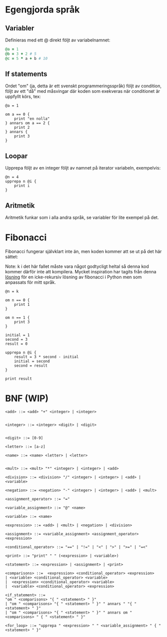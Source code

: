 # Egengjorda språk

## Variabler

Definieras med ett @ direkt följt av variabelnamnet:

```ruby
@a = 1
@b = 3 + 2 # 5
@c = 5 * a + b # 10
```

## If statements

Ordet "om" (ja, detta är ett svenskt programmeringsspråk) följt av condition, följt av ett "då" med måsvingar där koden som exekveras när conditionet är uppfyllt körs, tex:

```
@a = 1

om a == 0 {
    print "en nolla"
} annars om a == 2 {
    print 2
} annars {
    print 3
}

```

## Loopar

Upprepa följt av en integer följt av namnet på iterator variabeln, exempelvis:

```
@n = 4
upprepa n @i {
    print i
}
```

## Aritmetik

Aritmetik funkar som i alla andra språk, se variabler för lite exempel på det.

# Fibonacci

Fibonacci fungerar självklart inte än, men koden kommer att se ut på det här sättet:

Note: k i det här fallet måste vara något godtycligt heltal så denna kod kommer därför inte att kompilera.
Mycket inspiration har tagits från denna [lösning](https://stackoverflow.com/questions/9122277/what-is-a-non-recursive-solution-for-fibonacci-like-sequence-in-java) för en icke-rekursiv lösning av fibonacci i Python men som anpassats för mitt språk.

```
@n = k

om n == 0 {
    print 1
}

om n == 1 {
    print 3
}

initial = 1
second = 3
result = 0

upprepa n @i {
    result = 3 * second - initial
    initial = second
    second = result
}

print result
```

# BNF (WIP)

```bnf
<add> ::= <add> "+" <integer> | <integer>


<integer> ::= <integer> <digit> | <digit>


<digit> ::= [0-9]

<letter> ::= [a-z]

<name> ::= <name> <letter> | <letter>


<mult> ::= <mult> "*" <integer> | <integer> | <add>

<division> ::= <division> "/" <integer> | <integer> | <add> | <variable>

<negation> ::= <negation> "-" <integer> | <integer> | <add> | <mult>

<assignment_operator> ::= "="

<variable_assignment> ::= "@" <name>

<variable> ::= <name>

<expression> ::= <add> | <mult> | <negation> | <division>

<assignment> ::= <variable_assignment> <assignment_operator> <expression>

<conditional_operator> ::= "==" | "!=" | "<" | ">" | ">=" | "=<"

<print> ::= "print" " " (<expression> | <variable>)

<statement> ::= <expression> | <assignment> | <print>

<comparisons> ::=  <expression> <conditional_operator> <expression>
| <variable> <conditional_operator> <variable>
|  <expression> <conditional_operator> <variable>
|  <variable> <conditional_operator> <expression>

<if_statement> ::=
"om " <comparisons> "{ " <statement> " }"
| "om " <comparisons> "{ " <statement> " }" " annars " "{ " <statement> " }"
| "om " <comparisons> "{ " <statement> " }" " annars om " <comparisons> " { " <statement> " }"

<for_loop> ::= "upprepa " <expression> " " <variable_assignment> " { " <statement> " }"
```
